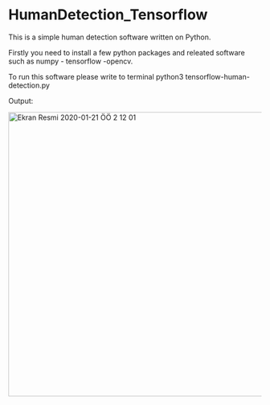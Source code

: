 # HumanDetection_Tensorflow

This is a simple human detection software written on Python. 

Firstly you need to install a few python packages and releated software such as numpy - tensorflow -opencv. 

To run this software please write to terminal python3 tensorflow-human-detection.py 

Output: 

<img width="566" alt="Ekran Resmi 2020-01-21 ÖÖ 2 12 01" src="https://user-images.githubusercontent.com/46044317/72764126-c9fd4100-3bf7-11ea-887f-10ab96f2c7c9.png">


